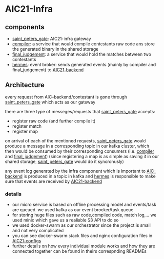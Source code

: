# AIC21-Infra

## components
- [saint_peters_gate](https://github.com/SharifAIChallenge/AIC21-infra-saint_peters_gate): AIC21-infra gateway
- [compiler](https://github.com/SharifAIChallenge/AIC21-infra-compiler): a service that would compile contestants raw code ans store the generated binary in the shared storage
- [final_judgement](https://github.com/SharifAIChallenge/AIC21-infra-final_judgement): a service that would hold the matches between two contestants
- [hermes](https://github.com/SharifAIChallenge/AIC21-infra-hermes): event broker: sends generated events (mainly by compiler and final_judgement) to [AIC21-backend](https://github.com/SharifAIChallenge/AIC21-backend)
## Architecture
every request from AIC-backend/contestant is gone through [saint_peters_gate](https://github.com/SharifAIChallenge/AIC21-infra-saint_peters_gate) which acts as our gateway

there are three type of messeges/requests that [saint_peters_gate](https://github.com/SharifAIChallenge/AIC21-infra-saint_peters_gate) accepts:
- register raw code (and further compile it)
- register match
- register map

on arrival of each of the mentioned requests, [saint_peters_gate](https://github.com/SharifAIChallenge/AIC21-infra-saint_peters_gate) would produce a message in a corresponding topic in our kafka cluster, which then would be consumed by their corresponding consumers (i.e. [compiler](https://github.com/SharifAIChallenge/AIC21-infra-compiler) and [final_judgement](https://github.com/SharifAIChallenge/AIC21-infra-final_judgement))
(since registering a map is as simple as saving it in our shared storage, [saint_peters_gate](https://github.com/SharifAIChallenge/AIC21-infra-saint_peters_gate) would do it syncronusly)

any event log generated by the infra component which is important to [AIC-backend](https://github.com/SharifAIChallenge/AIC21-backend) is produced in a topic in kafka and [hermes](https://github.com/SharifAIChallenge/AIC21-infra-hermes) is responsible to make sure that events are received by [AIC21-backend](https://github.com/SharifAIChallenge/AIC21-infrabackend) 

### details
- our micro service is based on offline processing model and events/task are queued. we used kafka as our event brocker/task queue 
- for storing huge files such as raw code,compiled code, match log,... we used minio which gave us a realiable S3 API to do so
- we used docker-swarm as our orchestrator since the project is small and not very complicated
- you can see docker-swarm stack files and nginx configuration files in [AIC21-configs](https://github.com/SharifAIChallenge/AIC21-infra-configs)
- further details on how every individual module works and how they are connected together can be found in theirs correspnding READMEs
